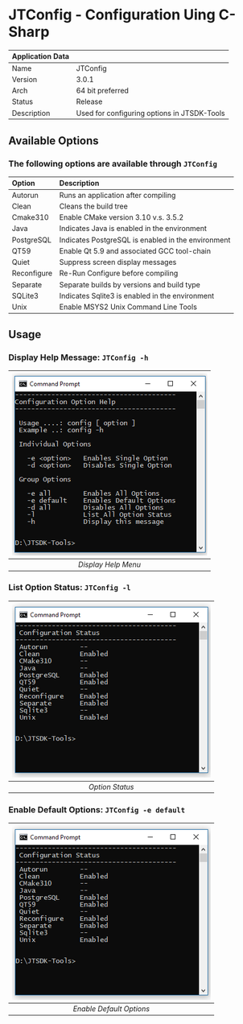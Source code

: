# JTConfig - Configuration Uing C-Sharp

| Application Data ||
| ---| --- |
| Name        | JTConfig |
| Version     | 3.0.1 |
| Arch        | 64 bit preferred |
| Status      | Release
| Description | Used for configuring options in JTSDK-Tools

## Available Options

### The following options are available through `JTConfig`

| Option | Description
| :--- | :--- |
| Autorun | Runs an application after compiling
| Clean | Cleans the build tree
| Cmake310 | Enable CMake version 3.10 v.s. 3.5.2
| Java | Indicates Java is enabled in the environment
| PostgreSQL | Indicates PostgreSQL is enabled in the environment
| QT59 | Enable Qt 5.9 and associated GCC tool-chain
| Quiet | Suppress screen display messages
| Reconfigure | Re-Run Configure before compiling
| Separate | Separate builds by versions and build type
| SQLite3 | Indicates Sqlite3 is enabled in the environment
| Unix | Enable MSYS2 Unix Command Line Tools

## Usage

### Display Help Message: `JTConfig -h`

| ![Option Help Menu](images/JTConfig/options.1.PNG?raw=true) |
|:--:|
| *Display Help Menu* |

### List Option Status: `JTConfig -l`

| ![Option Status](images/JTConfig/options.2.PNG?raw=true) |
|:--:|
| *Option Status* |

### Enable Default Options: `JTConfig -e default`

| ![Set Default Options](images/JTConfig/options.2.PNG?raw=true) |
|:--:|
| *Enable Default Options* |
